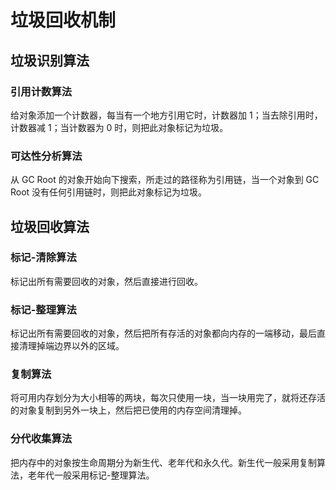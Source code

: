 # 垃圾回收机制

## 垃圾识别算法

### 引用计数算法

给对象添加一个计数器，每当有一个地方引用它时，计数器加 1；当去除引用时，计数器减 1；当计数器为 0 时，则把此对象标记为垃圾。

### 可达性分析算法

从 GC Root 的对象开始向下搜索，所走过的路径称为引用链，当一个对象到 GC Root 没有任何引用链时，则把此对象标记为垃圾。

## 垃圾回收算法

### 标记-清除算法

标记出所有需要回收的对象，然后直接进行回收。

### 标记-整理算法

标记出所有需要回收的对象，然后把所有存活的对象都向内存的一端移动，最后直接清理掉端边界以外的区域。

### 复制算法

将可用内存划分为大小相等的两块，每次只使用一块，当一块用完了，就将还存活的对象复制到另外一块上，然后把已使用的内存空间清理掉。

### 分代收集算法

把内存中的对象按生命周期分为新生代、老年代和永久代。新生代一般采用复制算法，老年代一般采用标记-整理算法。
